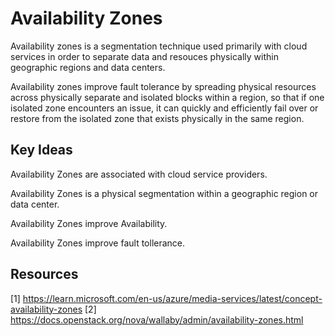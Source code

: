 # Availability Zones

Availability zones is a segmentation technique used primarily with cloud services in order to separate data and resouces physically within geographic regions and data centers.

Availability zones improve fault tolerance by spreading physical resources across physically separate and isolated blocks within a region, so that if one isolated zone encounters an issue, it can quickly and efficiently fail over or restore from the isolated zone that exists physically in the same region.

## Key Ideas

Availability Zones are associated with cloud service providers.

Availability Zones is a physical segmentation within a geographic region or data center.

Availability Zones improve Availability.

Availability Zones improve fault tollerance.

## Resources

[1] https://learn.microsoft.com/en-us/azure/media-services/latest/concept-availability-zones
[2] https://docs.openstack.org/nova/wallaby/admin/availability-zones.html